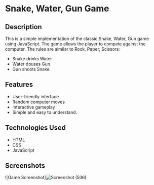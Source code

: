 #  Snake, Water, Gun Game

## Description

This is a simple implementation of the classic Snake, Water, Gun game using JavaScript. The game allows the player to compete against the computer. The rules are similar to Rock, Paper, Scissors:
- Snake drinks Water
- Water douses Gun
- Gun shoots Snake

## Features

- User-friendly interface
- Random computer moves
- Interactive gameplay
- Simple and easy to understand.
   
## Technologies Used

- HTML
- CSS
- JavaScript

## Screenshots

![Game Screenshot]![Screenshot (506)](https://github.com/Ankitarai27/Game/assets/129681815/007f1dc8-9d31-4e00-abe7-d5b31c8541be)
